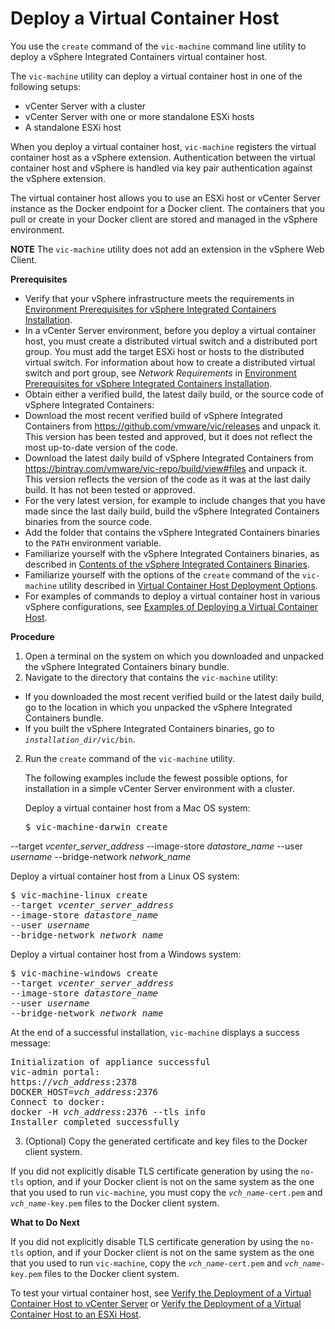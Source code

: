 # Deploy a Virtual Container Host

You use the `create` command of the `vic-machine` command line utility to deploy a vSphere Integrated Containers virtual container host. 

The `vic-machine` utility can deploy a virtual container host in one of the following setups: 
* vCenter Server with a cluster
* vCenter Server with one or more standalone ESXi hosts
* A standalone ESXi host

When you deploy a virtual container host, `vic-machine` registers the virtual container host as a vSphere extension. Authentication between the virtual container host and vSphere is handled via key pair authentication against the vSphere extension.

The virtual container host allows you to use an ESXi host or vCenter Server instance as the Docker endpoint for a Docker client. The containers that you pull or create in your Docker client are stored and managed in the vSphere environment.

**NOTE** The `vic-machine` utility does not add an extension in the vSphere Web Client. 

**Prerequisites**

* Verify that your vSphere infrastructure meets the requirements in [Environment Prerequisites for vSphere Integrated Containers Installation](vic_installation_prereqs.md).
* In a vCenter Server environment, before you deploy a virtual container host, you must create a distributed virtual switch and a distributed port group. You must add the target ESXi host or hosts to the distributed virtual switch. For information about how to create a distributed virtual switch and port group, see *Network Requirements* in [Environment Prerequisites for vSphere Integrated Containers Installation](vic_installation_prereqs.md#networkreqs).
* Obtain either a verified build, the latest daily build, or the source code of vSphere Integrated Containers: 
 * Download the most recent verified build of vSphere Integrated Containers from https://github.com/vmware/vic/releases and unpack it. This version has been tested and approved, but it does not reflect the most up-to-date version of the code.
 * Download the latest daily build of vSphere Integrated Containers from https://bintray.com/vmware/vic-repo/build/view#files and unpack it. This version reflects the version of the code as it was at the last daily build. It has not been tested or approved.
 * For the very latest version, for example to include changes that you have made since the last daily build, build the vSphere Integrated Containers binaries from the source code.
* Add the folder that contains the vSphere Integrated Containers binaries to the `PATH` environment variable. 
* Familiarize yourself with the vSphere Integrated Containers binaries, as described in [Contents of the vSphere Integrated Containers Binaries](contents_of_vic_binaries.md). 
* Familiarize yourself with the options of the `create` command of the `vic-machine` utility described in [Virtual Container Host Deployment Options](vch_installer_options.md).
* For examples of commands to deploy a virtual container host in various vSphere configurations, see [Examples of Deploying a Virtual Container Host](vch_installer_examples.md).
 

**Procedure**

1. Open a terminal on the system on which you downloaded and unpacked the vSphere Integrated Containers binary bundle.
2. Navigate to the directory that contains the `vic-machine` utility:
 * If you downloaded the most recent verified build or the latest daily build, go to the location in which you unpacked the vSphere Integrated Containers bundle.
 * If you built the vSphere Integrated Containers binaries, go to <code><i>installation_dir</i>/vic/bin</code>.
2. Run the `create` command of the `vic-machine` utility. 

   The following examples include the fewest possible options, for installation in a simple vCenter Server environment with a cluster.

   Deploy a virtual container host from a Mac OS system:

   <pre>$ vic-machine-darwin create
--target <i>vcenter_server_address</i>
--image-store <i>datastore_name</i> 
--user <i>username</i>
--bridge-network <i>network_name</i></pre>  

   Deploy a virtual container host from a Linux OS system:

   <pre>$ vic-machine-linux create
--target <i>vcenter_server_address</i>
--image-store <i>datastore_name</i> 
--user <i>username</i>
--bridge-network <i>network_name</i></pre> 

   Deploy a virtual container host from a Windows system:

   <pre>$ vic-machine-windows create
--target <i>vcenter_server_address</i>
--image-store <i>datastore_name</i> 
--user <i>username</i>
--bridge-network <i>network_name</i></pre> 

   At the end of a successful installation, `vic-machine` displays a success message:
   
   <pre>Initialization of appliance successful
vic-admin portal:
https://<i>vch_address</i>:2378
DOCKER_HOST=<i>vch_address</i>:2376
Connect to docker:
docker -H <i>vch_address</i>:2376 --tls info
Installer completed successfully</pre>

3. (Optional) Copy the generated certificate and key files to the Docker client system.

  If you did not explicitly disable TLS certificate generation by using the `no-tls` option, and if your Docker client is not on the same system as the one that you used to run `vic-machine`, you must copy the <code><i>vch_name</i>-cert.pem</code> and <code><i>vch_name</i>-key.pem</code> files to the Docker client system.

**What to Do Next**

If you did not explicitly disable TLS certificate generation by using the `no-tls` option, and if your Docker client is not on the same system as the one that you used to run `vic-machine`, copy the <code><i>vch_name</i>-cert.pem</code> and <code><i>vch_name</i>-key.pem</code> files to the Docker client system. 

To test your virtual container host, see [Verify the Deployment of a Virtual Container Host to vCenter Server](verify_vch_deployment.md) or [Verify the Deployment of a Virtual Container Host to an ESXi Host](verify_vch_deployment_esx.md).
    
    
